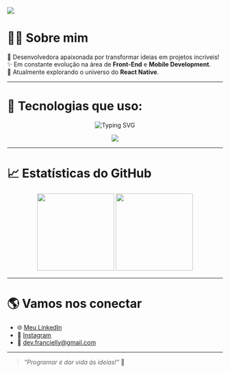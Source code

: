 <img src="https://capsule-render.vercel.app/api?type=waving&color=FF61C7&height=200&section=header&text=Olá,%20eu%20sou%20a%20Francielly!&fontSize=40&fontColor=ffffff&animation=twinkling" />

# 🙋‍♀️ Sobre mim

🎯 Desenvolvedora apaixonada por transformar ideias em projetos incríveis!  
✨ Em constante evolução na área de **Front-End** e **Mobile Development**.  
🌱 Atualmente explorando o universo do **React Native**.

---

# 🚀 Tecnologias que uso:
<p align="center">
  <img src="https://readme-typing-svg.demolab.com?font=Fira+Code&pause=1000&center=true&vCenter=true&width=435&lines=HTML5+%26+CSS3;JavaScript+Lover;React+Native+Explorer;Tech+Enthusiast" alt="Typing SVG" />
</p>

<div align="center">
  <img src="https://skillicons.dev/icons?i=html,css,js,react,figma,vscode" />
</div>

---

# 📈 Estatísticas do GitHub
<div align="center">
  <img height="180em" src="https://github-readme-stats.vercel.app/api?username=DevFrancielly&show_icons=true&theme=gruvbox"/>
  <img height="180em" src="https://github-readme-stats.vercel.app/api/top-langs/?username=DevFrancielly&layout=compact&langs_count=7&theme=gruvbox"/>
</div>

---

# 🌎 Vamos nos conectar
- 🌐 [Meu LinkedIn]([https://www.linkedin.com/in/francielly-silva-316a201a1/])
- 📸 [Instagram](https://www.instagram.com/http.llyxx/)
- 📧 dev.francielly@gmail.com

---
> *"Programar é dar vida às ideias!"* 🚀
